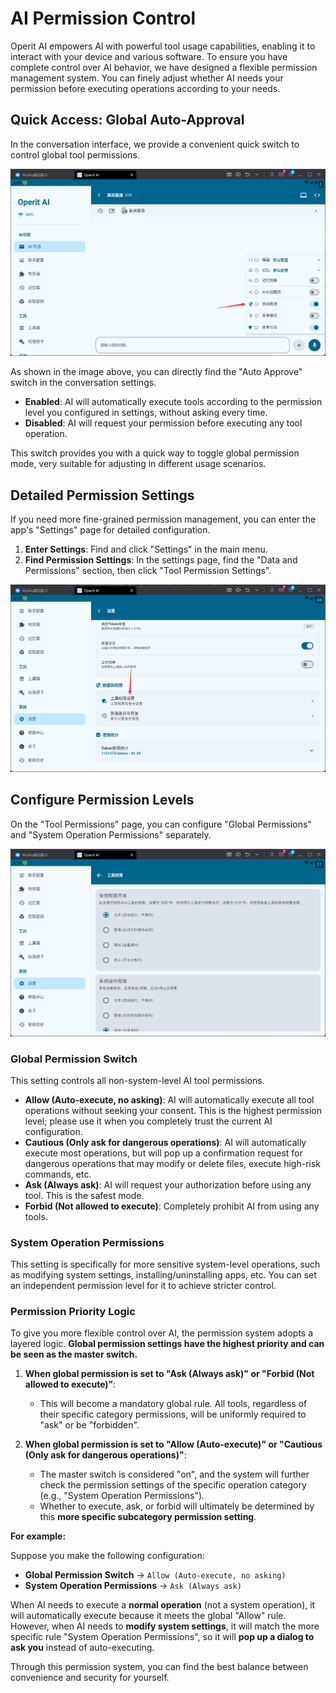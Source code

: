 # AI Permission Control

Operit AI empowers AI with powerful tool usage capabilities, enabling it to interact with your device and various software. To ensure you have complete control over AI behavior, we have designed a flexible permission management system. You can finely adjust whether AI needs your permission before executing operations according to your needs.

## Quick Access: Global Auto-Approval

In the conversation interface, we provide a convenient quick switch to control global tool permissions.

![Global Auto-Approval Switch](</manuals/assets/permission/image.png>)

As shown in the image above, you can directly find the "Auto Approve" switch in the conversation settings.

-   **Enabled**: AI will automatically execute tools according to the permission level you configured in settings, without asking every time.
-   **Disabled**: AI will request your permission before executing any tool operation.

This switch provides you with a quick way to toggle global permission mode, very suitable for adjusting in different usage scenarios.

## Detailed Permission Settings

If you need more fine-grained permission management, you can enter the app's "Settings" page for detailed configuration.

1.  **Enter Settings**: Find and click "Settings" in the main menu.
2.  **Find Permission Settings**: In the settings page, find the "Data and Permissions" section, then click "Tool Permission Settings".

![Tool Permission Settings Entry](</manuals/assets/permission/image2.png>)

## Configure Permission Levels

On the "Tool Permissions" page, you can configure "Global Permissions" and "System Operation Permissions" separately.

![Permission Level Configuration](</manuals/assets/permission/image3.png>)

### Global Permission Switch

This setting controls all non-system-level AI tool permissions.

-   **Allow (Auto-execute, no asking)**: AI will automatically execute all tool operations without seeking your consent. This is the highest permission level; please use it when you completely trust the current AI configuration.
-   **Cautious (Only ask for dangerous operations)**: AI will automatically execute most operations, but will pop up a confirmation request for dangerous operations that may modify or delete files, execute high-risk commands, etc.
-   **Ask (Always ask)**: AI will request your authorization before using any tool. This is the safest mode.
-   **Forbid (Not allowed to execute)**: Completely prohibit AI from using any tools.

### System Operation Permissions

This setting is specifically for more sensitive system-level operations, such as modifying system settings, installing/uninstalling apps, etc. You can set an independent permission level for it to achieve stricter control.

### Permission Priority Logic

To give you more flexible control over AI, the permission system adopts a layered logic. **Global permission settings have the highest priority and can be seen as the master switch.**

1.  **When global permission is set to "Ask (Always ask)" or "Forbid (Not allowed to execute)"**:
    *   This will become a mandatory global rule. All tools, regardless of their specific category permissions, will be uniformly required to "ask" or be "forbidden".

2.  **When global permission is set to "Allow (Auto-execute)" or "Cautious (Only ask for dangerous operations)"**:
    *   The master switch is considered "on", and the system will further check the permission settings of the specific operation category (e.g., "System Operation Permissions").
    *   Whether to execute, ask, or forbid will ultimately be determined by this **more specific subcategory permission setting**.

**For example:**

Suppose you make the following configuration:

*   **Global Permission Switch** -> `Allow (Auto-execute, no asking)`
*   **System Operation Permissions** -> `Ask (Always ask)`

When AI needs to execute a **normal operation** (not a system operation), it will automatically execute because it meets the global "Allow" rule.
However, when AI needs to **modify system settings**, it will match the more specific rule "System Operation Permissions", so it will **pop up a dialog to ask you** instead of auto-executing.

Through this permission system, you can find the best balance between convenience and security for yourself.

